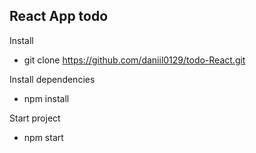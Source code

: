 React App todo
---
Install
* git clone https://github.com/daniil0129/todo-React.git

Install dependencies 
* npm install

Start project

* npm start
